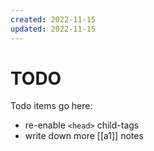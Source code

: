 ```yaml
---
created: 2022-11-15
updated: 2022-11-15
---
```

# TODO

Todo items go here:

* re-enable `<head>` child-tags
* write down more [[a1]] notes

